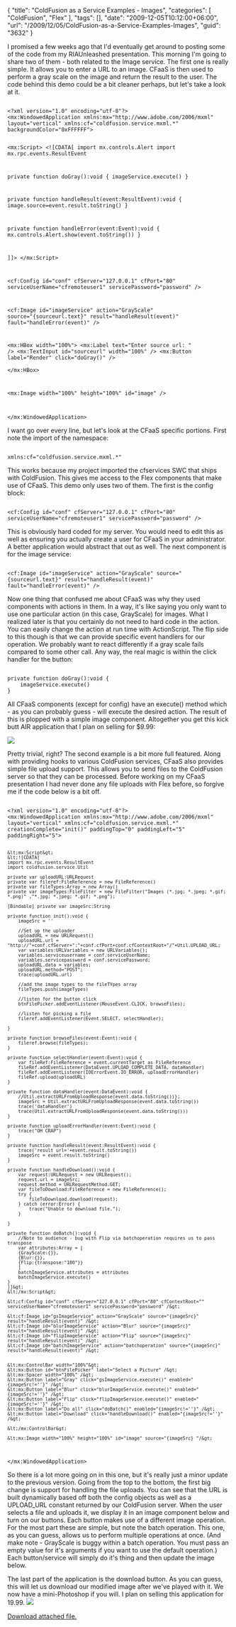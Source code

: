 {
	"title": "ColdFusion as a Service Examples - Images",
	"categories": [
		"ColdFusion",
		"Flex"
	],
	"tags": [],
	"date": "2009-12-05T10:12:00+06:00",
	"url": "/2009/12/05/ColdFusion-as-a-Service-Examples-Images",
	"guid": "3632"
}

I promised a few weeks ago that I'd eventually get around to posting some of the code from my RIAUnleashed presentation. This morning I'm going to share two of them - both related to the Image service. The first one is really simple. It allows you to enter a URL to an image. CFaaS is then used to perform a gray scale on the image and return the result to the user. The code behind this demo could be a bit cleaner perhaps, but let's take a look at it.
<!--more-->
<code>
&lt;?xml version="1.0" encoding="utf-8"?&gt;
&lt;mx:WindowedApplication xmlns:mx="http://www.adobe.com/2006/mxml" layout="vertical" xmlns:cf="coldfusion.service.mxml.*" backgroundColor="0xFFFFFF"&gt;

&lt;mx:Script&gt;
&lt;![CDATA[
import mx.controls.Alert
import mx.rpc.events.ResultEvent

private function doGray():void {
	imageService.execute()
}

private function handleResult(event:ResultEvent):void {
	image.source=event.result.toString()
}

private function handleError(event:Event):void {
	mx.controls.Alert.show(event.toString())
}

]]&gt;
&lt;/mx:Script&gt;

&lt;cf:Config id="conf" cfServer="127.0.0.1" cfPort="80" serviceUserName="cfremoteuser1" servicePassword="password" /&gt;

&lt;cf:Image id="imageService" action="GrayScale" source="{sourceurl.text}" result="handleResult(event)" fault="handleError(event)" /&gt;

&lt;mx:HBox width="100%"&gt;
	&lt;mx:Label text="Enter source url: " /&gt; &lt;mx:TextInput id="sourceurl" width="100%" /&gt; &lt;mx:Button label="Render" click="doGray()" /&gt;		
&lt;/mx:HBox&gt;

&lt;mx:Image width="100%" height="100%" id="image" /&gt;

&lt;/mx:WindowedApplication&gt;
</code>

I want go over every line, but let's look at the CFaaS specific portions. First note the import of the namespace:

<code>
xmlns:cf="coldfusion.service.mxml.*"
</code>

This works because my project imported the cfservices SWC that ships with ColdFusion. This gives me access to the Flex components that make use of CFaaS. This demo only uses two of them. The first is the config block:

<code>
&lt;cf:Config id="conf" cfServer="127.0.0.1" cfPort="80" serviceUserName="cfremoteuser1" servicePassword="password" /&gt;
</code>

This is obviously hard coded for my server. You would need to edit this as well as ensuring you actually create a user for CFaaS in your administrator. A better application would abstract that out as well. The next component is for the image service:

<code>
&lt;cf:Image id="imageService" action="GrayScale" source="{sourceurl.text}" result="handleResult(event)" fault="handleError(event)" /&gt;
</code>

Now one thing that confused me about CFaaS was why they used components with actions in them. In a way, it's like saying you only want to use one particular action (in this case, GrayScale) for images. What I realized later is that you certainly do not need to hard code in the action. You can easily change the action at run time with ActionScript. The flip side to this though is that we can provide specific event handlers for our operation. We probably want to react differently if a gray scale fails compared to some other call. Any way, the real magic is within the click handler for the button:

<code>
private function doGray():void {
	imageService.execute()
}
</code>

All CFaaS components (except for config) have an execute() method which - as you can probably guess - will execute the desired action. The result of this is plopped with a simple image component. Altogether you get this kick butt AIR application that I plan on selling for $9.99:

<img src="http://www.raymondcamden.com/images/Picture 263.png" />

Pretty trivial, right? The second example is a bit more full featured. Along with providing hooks to various ColdFusion services, CFaaS also provides simple file upload support. This allows you to send files to the ColdFusion server so that they can be processed. Before working on my CFaaS presentation I had never done any file uploads with Flex before, so forgive me if the code below is a bit off. 

<code>
&lt;?xml version="1.0" encoding="utf-8"?&gt;
&lt;mx:WindowedApplication xmlns:mx="http://www.adobe.com/2006/mxml" layout="vertical" xmlns:cf="coldfusion.service.mxml.*" creationComplete="init()" paddingTop="0" paddingLeft="5" paddingRight="5"&gt;
	
	&lt;mx:Script&gt;
	&lt;![CDATA[
	import mx.rpc.events.ResultEvent
	import coldfusion.service.Util
	
	private var uploadURL:URLRequest
	private var fileref:FileReference = new FileReference()
	private var fileTypes:Array = new Array()
	private var imageTypes:FileFilter = new FileFilter("Images (*.jpg; *.jpeg; *.gif; *.png)" ,"*.jpg; *.jpeg; *.gif; *.png");	
	
	[Bindable] private var imageSrc:String
	
	private function init():void {
		imageSrc = ''
		
		//Set up the uploader
		uploadURL = new URLRequest()		
		uploadURL.url = "http://"+conf.cfServer+":"+conf.cfPort+conf.cfContextRoot+"/"+Util.UPLOAD_URL; 
		var variables:URLVariables = new URLVariables();
		variables.serviceusername = conf.serviceUserName; 
		variables.servicepassword = conf.servicePassword; 
		uploadURL.data = variables; 
		uploadURL.method="POST";		
		trace(uploadURL.url)

		//add the image types to the fileTYpes array
		fileTypes.push(imageTypes)
		
		//listen for the button click
		btnFilePicker.addEventListener(MouseEvent.CLICK, browseFiles);

		//listen for picking a file
		fileref.addEventListener(Event.SELECT, selectHandler);
		
	}			

	private function browseFiles(event:Event):void {
		fileref.browse(fileTypes);
	}

	private function selectHandler(event:Event):void {
		var fileRef:FileReference = event.currentTarget as FileReference
		fileRef.addEventListener(DataEvent.UPLOAD_COMPLETE_DATA, dataHandler)
		fileRef.addEventListener(IOErrorEvent.IO_ERROR, uploadErrorHandler)
		fileRef.upload(uploadURL)
	}	

	private function dataHandler(event:DataEvent):void {
		//Util.extractURLFromUploadResponse(event.data.toString())}; 
		imageSrc = Util.extractURLFromUploadResponse(event.data.toString())
		trace('dataHandler')
		trace(Util.extractURLFromUploadResponse(event.data.toString()))
	}
	
	private function uploadErrorHandler(event:Event):void {
		trace("OH CRAP")
	}
	
	private function handleResult(event:ResultEvent):void {
		trace('result url='+event.result.toString())
		imageSrc = event.result.toString()
	}
	
	private function handleDownload():void {
		var request:URLRequest = new URLRequest();
		request.url = imageSrc;
		request.method = URLRequestMethod.GET;
		var fileToDownload:FileReference = new FileReference();
		try {
			fileToDownload.download(request);
		} catch (error:Error) {
			trace("Unable to download file.");
		}

	}
	
	private function doBatch():void {
		//Note to audience - bug with Flip via batchoperation requires us to pass transpose
		var attributes:Array = [
		{GrayScale:{}},
		{Blur:{}},
		{Flip:{transpose:"180"}}
		]
		batchImageService.attributes = attributes
		batchImageService.execute()
	}
	]]&gt;
	&lt;/mx:Script&gt;

	&lt;cf:Config id="conf" cfServer="127.0.0.1" cfPort="80" cfContextRoot="" serviceUserName="cfremoteuser1" servicePassword="password" /&gt;
	
	&lt;cf:Image id="gsImageService" action="GrayScale" source="{imageSrc}" result="handleResult(event)" /&gt;
	&lt;cf:Image id="blurImageService" action="Blur" source="{imageSrc}" result="handleResult(event)" /&gt;
	&lt;cf:Image id="flipImageService" action="Flip" source="{imageSrc}" result="handleResult(event)" /&gt;
	&lt;cf:Image id="batchImageService" action="batchoperation" source="{imageSrc}" result="handleResult(event)" /&gt;
	
	
	&lt;mx:ControlBar width="100%"&gt;		
	&lt;mx:Button id="btnFilePicker" label="Select a Picture" /&gt;
	&lt;mx:Spacer width="100%" /&gt;
	&lt;mx:Button label="Gray" click="gsImageService.execute()" enabled="{imageSrc!=''}" /&gt;
	&lt;mx:Button label="Blur" click="blurImageService.execute()" enabled="{imageSrc!=''}" /&gt;	
	&lt;mx:Button label="Flip" click="flipImageService.execute()" enabled="{imageSrc!=''}" /&gt;
	&lt;mx:Button label="Do all" click="doBatch()" enabled="{imageSrc!=''}" /&gt;	
	&lt;mx:Button label="Download" click="handleDownload()" enabled="{imageSrc!=''}" /&gt;	
	
	&lt;/mx:ControlBar&gt;

	&lt;mx:Image width="100%" height="100%" id="image" source="{imageSrc} "/&gt;
&lt;/mx:WindowedApplication&gt;
</code>

So there is a lot more going on in this one, but it's really just a minor update to the previous version. Going from the top to the bottom, the first big change is support for handling the file uploads. You can see that the URL is built dynamically based off both the config objects as well as a UPLOAD_URL constant returned by our ColdFusion server. When the user selects a file and uploads it, we display it in an image component below and turn on our buttons. Each button makes use of a different image operation. For the most part these are simple, but note the batch operation. This one, as you can guess, allows us to perform multiple operations at once. (And make note - GrayScale is buggy within a batch operation. You must pass an empty value for it's arguments if you want to use the default operation.) Each button/service will simply do it's thing and then update the image below. 

The last part of the application is the download button. As you can guess, this will let us download our modified image after we've played with it. We now have a mini-Photoshop if you will. I plan on selling this application for 19.99. 
<img src="http://www.coldfusionjedi.com/images/Picture 341.png" /><p><a href='enclosures/C%3A%5Chosts%5C2009%2Ecoldfusionjedi%2Ecom%5Cenclosures%2Fimagedemos%2Ezip'>Download attached file.</a></p>